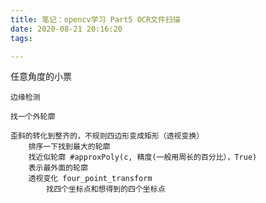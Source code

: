 ```yaml
---
title: 笔记：opencv学习 Part5 OCR文件扫描
date: 2020-08-21 20:16:20
tags:

---
```


任意角度的小票

```
边缘检测

找一个外轮廓

歪斜的转化到整齐的，不规则四边形变成矩形（透视变换） 
	排序一下找到最大的轮廓
	找近似轮廓 #approxPoly(c, 精度(一般用周长的百分比），True)
	表示最外面的轮廓
	透视变化 four_point_transform
		找四个坐标点和想得到的四个坐标点
```





​	

